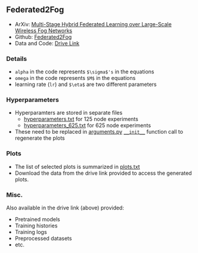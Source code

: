 ## Federated2Fog
- ArXiv: [Multi-Stage Hybrid Federated Learning over Large-Scale Wireless Fog Networks](https://arxiv.org/abs/2007.09511)
- Github: [Federated2Fog](https://github.com/shams-sam/Federated2Fog)
- Data and Code: [Drive Link](https://drive.google.com/file/d/1K89GiVj2Bti8aBu4khxcG4k0TtpAMgKj/view?usp=sharing)

### Details
- `alpha` in the code represents `$\sigma$'s` in the equations
- `omega` in the code represents `$M$` in the equations
- learning rate (`lr`) and `$\eta$` are two different parameters

### Hyperparameters
- Hyperparamters are stored in separate files
  - [hyperparameters.txt](https://github.com/shams-sam/Federated2Fog/blob/master/src/hyperparameters.txt) for 125 node experiments
  - [hyperparameters_625.txt](https://github.com/shams-sam/Federated2Fog/blob/master/src/hyperparameters_625.txt) for 625 node experiments
- These need to be replaced in [arguments.py](https://github.com/shams-sam/Federated2Fog/blob/master/src/arguments.py) [`__init__`](https://github.com/shams-sam/Federated2Fog/blob/master/src/arguments.py#L5) function call to regenerate the plots

### Plots
- The list of selected plots is summarized in [plots.txt](https://github.com/shams-sam/Federated2Fog/blob/master/plots.txt)
- Download the data from the drive link provided to access the generated plots.

### Misc.
Also available in the drive link (above)  provided:
- Pretrained models 
- Training histories 
- Training logs
- Preprocessed datasets
- etc.
